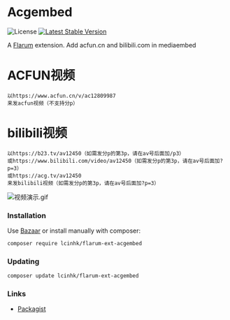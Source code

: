 # Acgembed

![License](https://img.shields.io/badge/license-MIT-blue.svg) [![Latest Stable Version](https://img.shields.io/packagist/v/lcinhk/flarum-ext-acgembed.svg)](https://packagist.org/packages/lcinhk/flarum-ext-acgembed)

A [Flarum](http://flarum.org) extension. Add acfun.cn and bilibili.com in mediaembed
# ACFUN视频
```
以https://www.acfun.cn/v/ac12809987
来发acfun视频（不支持分p）
```
# bilibili视频
```
以https://b23.tv/av12450（如需发分p的第3p，请在av号后面加/p3）
或https://www.bilibili.com/video/av12450（如需发分p的第3p，请在av号后面加?p=3）
或https://acg.tv/av12450
来发bilibili视频（如需发分p的第3p，请在av号后面加?p=3）
```
![视频演示.gif](https://i.loli.net/2020/02/11/NiyHw7TUCRBIPgn.gif)
### Installation

Use [Bazaar](https://discuss.flarum.org/d/5151-flagrow-bazaar-the-extension-marketplace) or install manually with composer:

```sh
composer require lcinhk/flarum-ext-acgembed
```

### Updating

```sh
composer update lcinhk/flarum-ext-acgembed
```

### Links

- [Packagist](https://packagist.org/packages/lcinhk/flarum-ext-acgembed)
